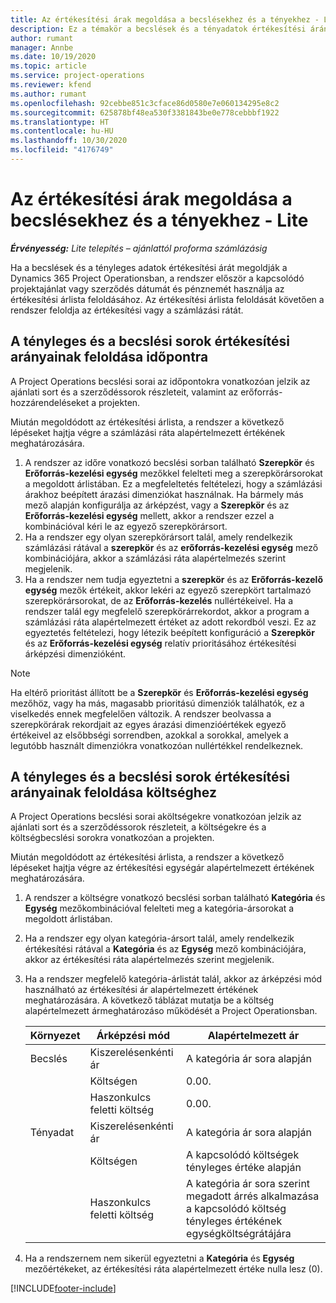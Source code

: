 ```yaml
---
title: Az értékesítési árak megoldása a becslésekhez és a tényekhez - Lite
description: Ez a témakör a becslések és a tényadatok értékesítési árának megoldásával kapcsolatban tartalmaz tájékoztatást.
author: rumant
manager: Annbe
ms.date: 10/19/2020
ms.topic: article
ms.service: project-operations
ms.reviewer: kfend
ms.author: rumant
ms.openlocfilehash: 92cebbe851c3cface86d0580e7e060134295e8c2
ms.sourcegitcommit: 625878bf48ea530f3381843be0e778cebbbf1922
ms.translationtype: HT
ms.contentlocale: hu-HU
ms.lasthandoff: 10/30/2020
ms.locfileid: "4176749"
---
```

# <a name="resolve-sales-prices-for-estimates-and-actuals---lite"></a>Az értékesítési árak megoldása a becslésekhez és a tényekhez - Lite

_**Érvényesség:** Lite telepítés – ajánlattól proforma számlázásig_

Ha a becslések és a tényleges adatok értékesítési árát megoldják a Dynamics 365 Project Operationsban, a rendszer először a kapcsolódó projektajánlat vagy szerződés dátumát és pénznemét használja az értékesítési árlista feloldásához. Az értékesítési árlista feloldását követően a rendszer feloldja az értékesítési vagy a számlázási rátát.

## <a name="resolve-sales-rates-on-actual-and-estimate-lines-for-time"></a>A tényleges és a becslési sorok értékesítési arányainak feloldása időpontra

A Project Operations becslési sorai az időpontokra vonatkozóan jelzik az ajánlati sort és a szerződéssorok részleteit, valamint az erőforrás-hozzárendeléseket a projekten.

Miután megoldódott az értékesítési árlista, a rendszer a következő lépéseket hajtja végre a számlázási ráta alapértelmezett értékének meghatározására.

1. A rendszer az időre vonatkozó becslési sorban található **Szerepkör** és **Erőforrás-kezelési egység** mezőkkel felelteti meg a szerepkörársorokat a megoldott árlistában. Ez a megfeleltetés feltételezi, hogy a számlázási árakhoz beépített árazási dimenziókat használnak. Ha bármely más mező alapján konfigurálja az árképzést, vagy a **Szerepkör** és az **Erőforrás-kezelési egység** mellett, akkor a rendszer ezzel a kombinációval kéri le az egyező szerepkörársort.
2. Ha a rendszer egy olyan szerepkörársort talál, amely rendelkezik számlázási rátával a **szerepkör** és az **erőforrás-kezelési egység** mező kombinációjára, akkor a számlázási ráta alapértelmezés szerint megjelenik.
3. Ha a rendszer nem tudja egyeztetni a **szerepkör** és az **Erőforrás-kezelő egység** mezők értékeit, akkor lekéri az egyező szerepkört tartalmazó szerepkörársorokat, de az **Erőforrás-kezelés** nullértékeivel. Ha a rendszer talál egy megfelelő szerepkörárrekordot, akkor a program a számlázási ráta alapértelmezett értéket az adott rekordból veszi. Ez az egyeztetés feltételezi, hogy létezik beépített konfiguráció a **Szerepkör** és az **Erőforrás-kezelési egység** relatív prioritásához értékesítési árképzési dimenzióként.

> [!NOTE]
> Ha eltérő prioritást állított be a **Szerepkör** és **Erőforrás-kezelési egység** mezőhöz, vagy ha más, magasabb prioritású dimenziók találhatók, ez a viselkedés ennek megfelelően változik. A rendszer beolvassa a szerepkörárak rekordjait az egyes árazási dimenzióértékek egyező értékeivel az elsőbbségi sorrendben, azokkal a sorokkal, amelyek a legutóbb használt dimenziókra vonatkozóan nullértékkel rendelkeznek.

## <a name="resolve-sales-rates-on-actual-and-estimate-lines-for-expense"></a>A tényleges és a becslési sorok értékesítési arányainak feloldása költséghez

A Project Operations becslési sorai aköltségekre vonatkozóan jelzik az ajánlati sort és a szerződéssorok részleteit, a költségekre és a költségbecslési sorokra vonatkozóan a projekten.

Miután megoldódott az értékesítési árlista, a rendszer a következő lépéseket hajtja végre az értékesítési egységár alapértelmezett értékének meghatározására.

1. A rendszer a költségre vonatkozó becslési sorban található **Kategória** és **Egység** mezőkombinációval felelteti meg a kategória-ársorokat a megoldott árlistában.
2. Ha a rendszer egy olyan kategória-ársort talál, amely rendelkezik értékesítési rátával a **Kategória** és az **Egység** mező kombinációjára, akkor az értékesítési ráta alapértelmezés szerint megjelenik.
3. Ha a rendszer megfelelő kategória-árlistát talál, akkor az árképzési mód használható az értékesítési ár alapértelmezett értékének meghatározására. A következő táblázat mutatja be a költség alapértelmezett ármeghatározáso működését a Project Operationsban.

    | Környezet | Árképzési mód | Alapértelmezett ár |
    | --- | --- | --- |
    | Becslés | Kiszerelésenkénti ár | A kategória ár sora alapján |
    | &nbsp; | Költségen | 0.00. |
    | &nbsp; | Haszonkulcs feletti költség | 0.00. |
    | Tényadat | Kiszerelésenkénti ár | A kategória ár sora alapján |
    | &nbsp; | Költségen | A kapcsolódó költségek tényleges értéke alapján |
    | &nbsp; | Haszonkulcs feletti költség | A kategória ár sora szerint megadott árrés alkalmazása a kapcsolódó költség tényleges értékének egységköltségrátájára |

4. Ha a rendszernem nem sikerül egyeztetni a **Kategória** és **Egység** mezőértékeket, az értékesítési ráta alapértelmezett értéke nulla lesz (0).


[!INCLUDE[footer-include](../../includes/footer-banner.md)]